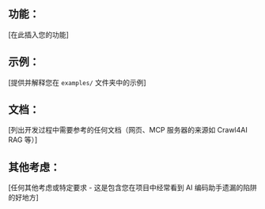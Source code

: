 ## 功能：

[在此插入您的功能]

## 示例：

[提供并解释您在 `examples/` 文件夹中的示例]

## 文档：

[列出开发过程中需要参考的任何文档（网页、MCP 服务器的来源如 Crawl4AI RAG 等）]

## 其他考虑：

[任何其他考虑或特定要求 - 这是包含您在项目中经常看到 AI 编码助手遗漏的陷阱的好地方]